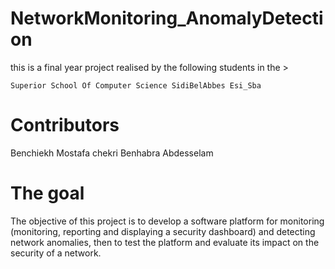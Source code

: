 
# NetworkMonitoring_AnomalyDetection
this is a final year project realised by the following students in the >

    Superior School Of Computer Science SidiBelAbbes Esi_Sba
# Contributors
Benchiekh Mostafa chekri
Benhabra Abdesselam

# The goal

The objective of this project is to develop a software platform 
for monitoring (monitoring, reporting and displaying a security dashboard) 
and detecting network anomalies, then to test the platform and evaluate its impact 
on the security of a network.
